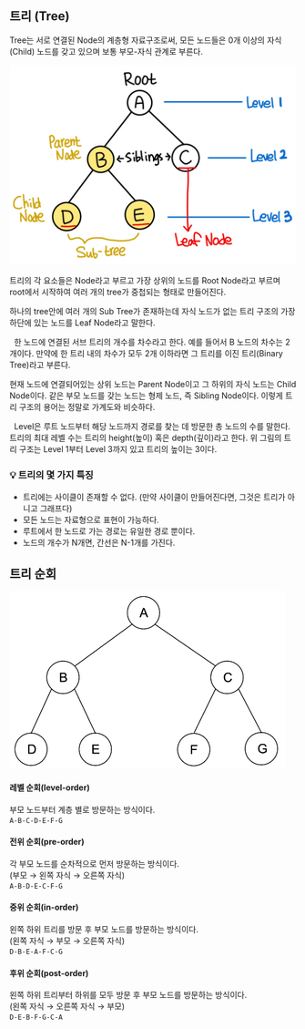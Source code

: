 ## 트리 (Tree)

Tree는 서로 연결된 Node의 계층형 자료구조로써,
모든 노드들은 0개 이상의 자식(Child) 노드를 갖고 있으며 보통 부모-자식 관계로 부른다.


![Code Playground:티스토리](../data-structure/img/tree.png)

트리의 각 요소들은 Node라고 부르고 가장 상위의 노드를 Root Node라고 부르며 root에서 시작하여 여러 개의 tree가 중첩되는 형태로 만들어진다. 

하나의 tree안에 여러 개의 Sub Tree가 존재하는데 자식 노드가 없는 트리 구조의 가장 하단에 있는 노드를 Leaf Node라고 말한다.

 
한 노드에 연결된 서브 트리의 개수를 차수라고 한다. 예를 들어서 B 노드의 차수는 2개이다. 만약에 한 트리 내의 차수가 모두 2개 이하라면 그 트리를 이진 트리(Binary Tree)라고 부른다.
 

현재 노드에 연결되어있는 상위 노드는 Parent Node이고 그 하위의 자식 노드는 Child Node이다. 같은 부모 노드를 갖는 노드는 형제 노드, 즉 Sibling Node이다. 이렇게 트리 구조의 용어는 정말로 가계도와 비슷하다.

 
Level은 루트 노드부터 해당 노드까지 경로를 찾는 데 방문한 총 노드의 수를 말한다. 트리의 최대 레벨 수는 트리의 height(높이) 혹은 depth(깊이)라고 한다. 위 그림의 트리 구조는 Level 1부터 Level 3까지 있고 트리의 높이는 3이다.


### 💡 트리의 몇 가지 특징

- 트리에는 사이클이 존재할 수 없다. (만약 사이클이 만들어진다면, 그것은 트리가 아니고 그래프다)
- 모든 노드는 자료형으로 표현이 가능하다.
- 루트에서 한 노드로 가는 경로는 유일한 경로 뿐이다.
- 노드의 개수가 N개면, 간선은 N-1개를 가진다.

## 트리 순회
![](../data-structure/img/tree2.png)

#### 레벨 순회(level-order)
부모 노드부터 계층 별로 방문하는 방식이다.<br>
`A-B-C-D-E-F-G`

#### 전위 순회(pre-order)
각 부모 노드를 순차적으로 먼저 방문하는 방식이다.<br>
(부모 → 왼쪽 자식 → 오른쪽 자식)<br>
`A-B-D-E-C-F-G`

#### 중위 순회(in-order)
왼쪽 하위 트리를 방문 후 부모 노드를 방문하는 방식이다.<br>
(왼쪽 자식 → 부모 → 오른쪽 자식)<br>
`D-B-E-A-F-C-G`

#### 후위 순회(post-order)
왼쪽 하위 트리부터 하위를 모두 방문 후 부모 노드를 방문하는 방식이다.<br>
(왼쪽 자식 → 오른쪽 자식 → 부모)<br>
`D-E-B-F-G-C-A`


